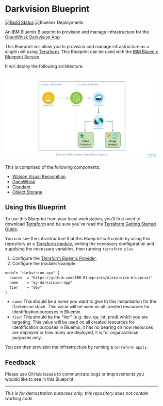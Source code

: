 # Darkvision Blueprint

[![Build Status](https://travis-ci.org/IBM-Bluemix/openwhisk-darkvisionapp.svg?branch=master)](https://travis-ci.org/IBM-Bluemix/openwhisk-darkvisionapp) ![Bluemix Deployments](https://deployment-tracker.mybluemix.net/stats/ad94d1daf817a5fd818f977c0a7cf632/badge.svg)

An IBM Bluemix Blueprint to provision and manage infrastructure for the [OpenWhisk Darkvision App](https://github.com/IBM-Bluemix/openwhisk-darkvisionapp)

This Blueprint will allow you to provision and manage infrastructure as a single unit using [Terraform](http://terraform.io). This Blueprint can be used with the [IBM Bluemix Blueprint Service](http://bluemix.com) 

It will deploy the following architecture:

![arch](assets/darkvision.jpg)

This is comprised of the following components:

  * [Watson Visual Recognition](https://console.ng.bluemix.net/catalog/services/watson_vision_combined)
  * [OpenWhisk](console.ng.bluemix.net/openwhisk/)
  * [Cloudant](https://console.ng.bluemix.net/catalog/services/cloudantNoSQLDB)
  * [Object Storage](https://console.ng.bluemix.net/catalog/services/Object-Storage)

## Using this Blueprint

To use this Blueprint from your local workstation, you'll first need to download [Terraform](htp://terraform.io) and be sure you've read the [Terraform Getting Started Guide](https://www.terraform.io/intro/getting-started/install.html).

You can see the infrastructure that this Blueprint will create by using this repository as a [Terraform module](https://www.terraform.io/intro/getting-started/modules.html), writing the necessary configuration and supplying the necessary variables, then running `terraform plan`.

1. Configure the [Terraform Bluemix Provider](https://www.terraform.io/docs/providers/softlayer/index.html).
2. Configure the module:
  Example:

  ```hcl
  module "darkvision_app" {
    source  = "https://github.com/IBM-Blueprints/darkvision-blueprint"
    name    = "my-darkvision-app"
    tier    = "dev"
  }
  ```
  - `name`: This should be a name you want to give to this instantiation for the Darkvision stack. This value will be used on all created resources for identification purposes in Bluemix.
  - `tier`: This should be the "tier" (e.g. dev, qa, int, prod) which you are targeting.  This value will be used on all created resources for identification purposes in Bluemix, it has no bearing on how resources are deployed or how many are deployed, it is for organizational purposes only.

You can then provision the infrastructure by running a `terraform apply`.

## Feedback

Please use GitHub issues to communicate bugs or improvements you wouldd like to see in this Blueprint.

-------------------------------------

_This is for demostration purposes only; this repository does not contain working code_
